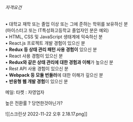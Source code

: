 ###### 자격요건

• 대학교 재학 또는 졸업 이상 또는 그에 준하는 학위를 보유하신 분  
(마이스터고 또는 IT특성화고등학교 졸업자인 분은 예외)  
• HTML, CSS 및 JavaScript 생태계에 익숙하신 분  
• React.js 프로젝트 개발 경험이 있으신 분  
• **Redux 등 상태 관리 패턴 사용 경험이** 있으신 분  
• React 사용 경험이 있으신 분  
• **Redux와 같은 상태 관리에 대한 경험과 이해**가 높으신 분  
• Rest API 사용 경험이 있으신 분  
• **Webpack 등 모듈 번들러**에 대한 이해가 깊으신 분  
• **반응형 웹 개발 경험**이 있으신 분


메일: 
타켓 : 자영업자

높은 전환률 ? 당연한것아닌가? 

![[스크린샷 2022-11-22 오후 2.18.17.png]]
